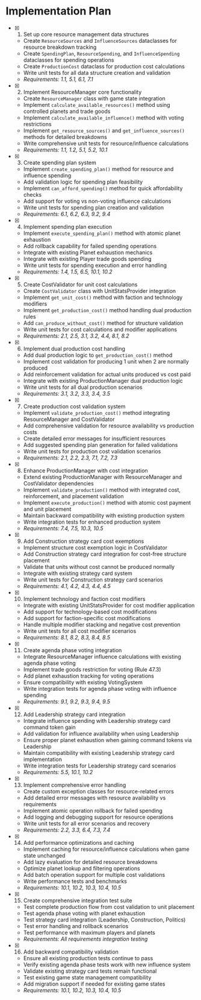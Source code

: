 # Implementation Plan

- [x] 1. Set up core resource management data structures
  - Create `ResourceSources` and `InfluenceSources` dataclasses for resource breakdown tracking
  - Create `SpendingPlan`, `ResourceSpending`, and `InfluenceSpending` dataclasses for spending operations
  - Create `ProductionCost` dataclass for production cost calculations
  - Write unit tests for all data structure creation and validation
  - _Requirements: 1.1, 5.1, 6.1, 7.1_

- [x] 2. Implement ResourceManager core functionality
  - Create `ResourceManager` class with game state integration
  - Implement `calculate_available_resources()` method using controlled planets and trade goods
  - Implement `calculate_available_influence()` method with voting restrictions
  - Implement `get_resource_sources()` and `get_influence_sources()` methods for detailed breakdowns
  - Write comprehensive unit tests for resource/influence calculations
  - _Requirements: 1.1, 1.2, 5.1, 5.2, 10.1_

- [x] 3. Create spending plan system
  - Implement `create_spending_plan()` method for resource and influence spending
  - Add validation logic for spending plan feasibility
  - Implement `can_afford_spending()` method for quick affordability checks
  - Add support for voting vs non-voting influence calculations
  - Write unit tests for spending plan creation and validation
  - _Requirements: 6.1, 6.2, 6.3, 9.2, 9.4_

- [x] 4. Implement spending plan execution
  - Implement `execute_spending_plan()` method with atomic planet exhaustion
  - Add rollback capability for failed spending operations
  - Integrate with existing Planet exhaustion mechanics
  - Integrate with existing Player trade goods spending
  - Write unit tests for spending execution and error handling
  - _Requirements: 1.4, 1.5, 6.5, 10.1, 10.2_

- [x] 5. Create CostValidator for unit cost calculations
  - Create `CostValidator` class with UnitStatsProvider integration
  - Implement `get_unit_cost()` method with faction and technology modifiers
  - Implement `get_production_cost()` method handling dual production rules
  - Add `can_produce_without_cost()` method for structure validation
  - Write unit tests for cost calculations and modifier applications
  - _Requirements: 2.1, 2.5, 3.1, 3.2, 4.4, 8.1, 8.2_

- [x] 6. Implement dual production cost handling
  - Add dual production logic to `get_production_cost()` method
  - Implement cost validation for producing 1 unit when 2 are normally produced
  - Add reinforcement validation for actual units produced vs cost paid
  - Integrate with existing ProductionManager dual production logic
  - Write unit tests for all dual production scenarios
  - _Requirements: 3.1, 3.2, 3.3, 3.4, 3.5_

- [x] 7. Create production cost validation system
  - Implement `validate_production_cost()` method integrating ResourceManager and CostValidator
  - Add comprehensive validation for resource availability vs production costs
  - Create detailed error messages for insufficient resources
  - Add suggested spending plan generation for failed validations
  - Write unit tests for production cost validation scenarios
  - _Requirements: 2.1, 2.2, 2.3, 7.1, 7.2, 7.3_

- [x] 8. Enhance ProductionManager with cost integration
  - Extend existing ProductionManager with ResourceManager and CostValidator dependencies
  - Implement `validate_production()` method with integrated cost, reinforcement, and placement validation
  - Implement `execute_production()` method with atomic cost payment and unit placement
  - Maintain backward compatibility with existing production system
  - Write integration tests for enhanced production system
  - _Requirements: 7.4, 7.5, 10.3, 10.5_

- [x] 9. Add Construction strategy card cost exemptions
  - Implement structure cost exemption logic in CostValidator
  - Add Construction strategy card integration for cost-free structure placement
  - Validate that units without cost cannot be produced normally
  - Integrate with existing strategy card system
  - Write unit tests for Construction strategy card scenarios
  - _Requirements: 4.1, 4.2, 4.3, 4.4, 4.5_

- [x] 10. Implement technology and faction cost modifiers
  - Integrate with existing UnitStatsProvider for cost modifier application
  - Add support for technology-based cost modifications
  - Add support for faction-specific cost modifications
  - Handle multiple modifier stacking and negative cost prevention
  - Write unit tests for all cost modifier scenarios
  - _Requirements: 8.1, 8.2, 8.3, 8.4, 8.5_

- [x] 11. Create agenda phase voting integration
  - Integrate ResourceManager influence calculations with existing agenda phase voting
  - Implement trade goods restriction for voting (Rule 47.3)
  - Add planet exhaustion tracking for voting operations
  - Ensure compatibility with existing VotingSystem
  - Write integration tests for agenda phase voting with influence spending
  - _Requirements: 9.1, 9.2, 9.3, 9.4, 9.5_

- [x] 12. Add Leadership strategy card integration
  - Integrate influence spending with Leadership strategy card command token gain
  - Add validation for influence availability when using Leadership
  - Ensure proper planet exhaustion when gaining command tokens via Leadership
  - Maintain compatibility with existing Leadership strategy card implementation
  - Write integration tests for Leadership strategy card scenarios
  - _Requirements: 5.5, 10.1, 10.2_

- [x] 13. Implement comprehensive error handling
  - Create custom exception classes for resource-related errors
  - Add detailed error messages with resource availability vs requirements
  - Implement atomic operation rollback for failed spending
  - Add logging and debugging support for resource operations
  - Write unit tests for all error scenarios and recovery
  - _Requirements: 2.2, 3.3, 6.4, 7.3, 7.4_

- [x] 14. Add performance optimizations and caching
  - Implement caching for resource/influence calculations when game state unchanged
  - Add lazy evaluation for detailed resource breakdowns
  - Optimize planet lookup and filtering operations
  - Add batch operation support for multiple cost validations
  - Write performance tests and benchmarks
  - _Requirements: 10.1, 10.2, 10.3, 10.4, 10.5_

- [x] 15. Create comprehensive integration test suite
  - Test complete production flow from cost validation to unit placement
  - Test agenda phase voting with planet exhaustion
  - Test strategy card integration (Leadership, Construction, Politics)
  - Test error handling and rollback scenarios
  - Test performance with maximum players and planets
  - _Requirements: All requirements integration testing_

- [x] 16. Add backward compatibility validation
  - Ensure all existing production tests continue to pass
  - Verify existing agenda phase tests work with new influence system
  - Validate existing strategy card tests remain functional
  - Test existing game state management compatibility
  - Add migration support if needed for existing game states
  - _Requirements: 10.1, 10.2, 10.3, 10.4, 10.5_
